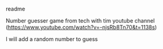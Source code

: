readme

Number guesser game from tech with tim youtube channel
(https://www.youtube.com/watch?v=-njsRb8Tn70&t=1138s)

I will add a random number to guess
